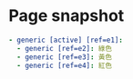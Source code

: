 # Page snapshot

```yaml
- generic [active] [ref=e1]:
  - generic [ref=e2]: 綠色
  - generic [ref=e3]: 黃色
  - generic [ref=e4]: 紅色
```